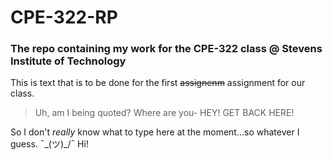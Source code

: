 # CPE-322-RP
### The repo containing my work for the CPE-322 class @ Stevens Institute of Technology

This is text that is to be done for the first ~~assignenm~~ assignment for our class.

> Uh, am I being quoted? Where are you- HEY! GET BACK HERE!

So I don't *really* know what to type here at the moment...so whatever I guess. ¯\_(ツ)_/¯ Hi!
